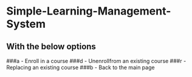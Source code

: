 # Simple-Learning-Management-System

## With the below options
###a - Enroll in a course
###d - Unenrollfrom an existing course
###r - Replacing an existing course
###b - Back to the main page
